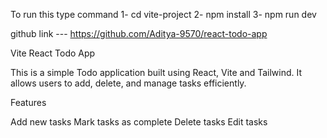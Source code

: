 To run this type command 
1- cd vite-project
2- npm install
3- npm run dev


github link --- https://github.com/Aditya-9570/react-todo-app

Vite React Todo App

This is a simple Todo application built using React, Vite and Tailwind. It allows users to add, delete, and manage tasks efficiently.

 Features

Add new tasks
Mark tasks as complete
Delete tasks
Edit tasks
